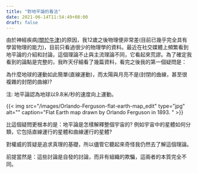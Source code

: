 ```yaml
---
title: "對地平論的看法"
date: 2021-06-14T11:54:49+08:00
draft: false
---
```


由於神經疾病[(關於牛津)](https://jinreal.com/neuro/about-zh/)的原因，我12歲之後物理便非常差(目前已幾乎完全具有學習物理的能力)，目前只看過很少的物理學的資料。最近在社交媒體上頻繁看到地平論的介紹和討論，這個理論不止與主流理論不同，它看起來荒謬。為了確定我看到的論點是完整的，我昨天仔細看了幾篇資料，看完之後我的第一個疑問是：

為什麼地球的運動如此簡單(直線運動)，而太陽與月亮不是(封閉的曲線，甚至很複雜的封閉的曲線)? 

注: 地平論認為地球以9.8米/秒的速度向上運動。

{{< img src="/images/Orlando-Ferguson-flat-earth-map_edit" type="jpg" alt="" caption="Flat Earth map drawn by Orlando Ferguson in 1893. " >}}

比這個疑問更根本的是：地平論是怎樣解釋整個宇宙的? 例如宇宙中的星體如何分類，它包括直線運行的星體和曲線運行的星體?

對權威的質疑是追求真理的基礎，所以儘管它聽起來奇怪我仍然去了解這個理論。

前提當然是：這些討論是自發的討論，而非有組織的欺騙，這兩者的本質完全不同。